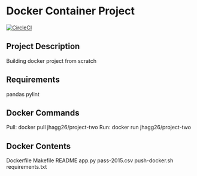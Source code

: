 # Docker Container Project
[![CircleCI](https://circleci.com/gh/homeiraazari/Docker-Container-Project.svg?style=svg)](https://circleci.com/gh/homeiraazari/Docker-Container-Project)
## Project Description
Building docker project from scratch
## Requirements
pandas
pylint
## Docker Commands
Pull: docker pull jhagg26/project-two
Run: docker run jhagg26/project-two
## Docker Contents
Dockerfile
Makefile
README
app.py
pass-2015.csv
push-docker.sh
requirements.txt
